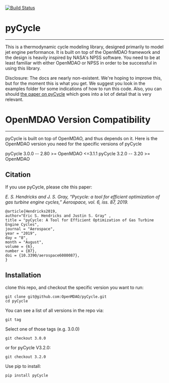 [![Build Status](https://travis-ci.org/OpenMDAO/pyCycle.svg?branch=master)](https://travis-ci.org/OpenMDAO/pyCycle)

# pyCycle
--------------

This is a thermodynamic cycle modeling library, designed primarily to model jet engine performance. 
It is built on top of the OpenMDAO framework and the design is heavily inspired by NASA's NPSS software.
You need to be at least familiar with either OpenMDAO or NPSS in order to be successful in using this library. 

Disclosure: The docs are nearly non-existent. We're hoping to improve this, but for the moment this is what you get. 
We suggest you look in the examples folder for some indications of how to run this code. 
Also, you can should [the paper on pyCycle](https://www.mdpi.com/2226-4310/6/8/87/pdf) which goes into a lot of detail that is very relevant. 


# OpenMDAO Version Compatibility
----------------------------------
pyCycle is built on top of OpenMDAO, and thus depends on it. Here is the OpenMDAO version you need for the specific versions of pyCycle


pyCycle 3.0.0 -- 2.80 >= OpenMDAO <=3.1.1
pyCycle 3.2.0 -- 3.20 >= OpenMDAO


## Citation

If you use pyCycle, please cite this paper: 

*E. S. Hendricks and J. S. Gray, “Pycycle: a tool for efficient optimization of gas turbine engine cycles,” Aerospace, vol. 6, iss. 87, 2019.*

    @article{Hendricks2019, 
    author="Eric S. Hendricks and Justin S. Gray" , 
    title = "pyCycle: A Tool for Efficient Optimization of Gas Turbine Engine Cycles", 
    journal = "Aerospace", 
    year = "2019", 
    day = "8", 
    month = "August",
    volume = {6},  
    number = {87},
    doi = {10.3390/aerospace6080087},
    }

## Installation 

clone this repo, and checkout the specific version you want to run: 

    git clone git@github.com:OpenMDAO/pyCycle.git
    cd pyCycle

You can see a list of all versions in the repo via: 

    git tag

Select one of those tags (e.g. 3.0.0)

    git checkout 3.0.0

or for pyCycle V3.2.0: 

    git checkout 3.2.0

Use pip to install: 

    pip install pyCycle